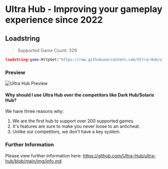 # Ultra Hub - Improving your gameplay experience since 2022

## Loadstring
> Supported Game Count: 329
```lua
loadstring(game:HttpGet("https://raw.githubusercontent.com/Ultra-Hub/ultra-hub/main/source.lua"))()
```

### Preview
<img src="https://github.com/Ultra-Hub/ultra-hub/raw/main/img/pf.gif" alt="Ultra Hub Preview">

#### Why should I use Ultra Hub over the competitors like Dark Hub/Solaris Hub?
We have three reasons why:
1. We are the first hub to support over 200 supported games.
2. It's features are sure to make you never loose to an anticheat.
3. Unlike our competitors, we don't have a key system.


### Further Information
Please view further information here: https://github.com/Ultra-Hub/ultra-hub/blob/main/img/info.md
